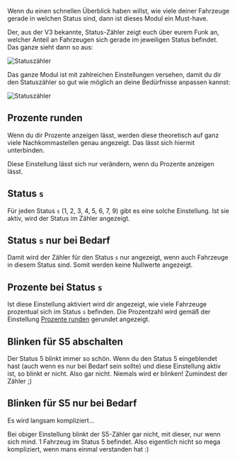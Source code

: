 Wenn du einen schnellen Überblick haben willst, wie viele deiner Fahrzeuge gerade in welchen Status sind,
dann ist dieses Modul ein Must-have.

Der, aus der V3 bekannte, Status-Zähler zeigt euch über eurem Funk an,
welcher Anteil an Fahrzeugen sich gerade im jeweiligen Status befindet.
Das ganze sieht dann so aus:

![Statuszähler](assets/de_DE/statuscounter.png)

Das ganze Modul ist mit zahlreichen Einstellungen versehen,
damit du dir den Statuszähler so gut wie möglich an deine Bedürfnisse anpassen kannst:

![Statuszähler](assets/de_DE/settings.png)

## Prozente runden

Wenn du dir Prozente anzeigen lässt, werden diese theoretisch auf ganz viele Nachkommastellen genau angezeigt.
Das lässt sich hiermit unterbinden.

Diese Einstellung lässt sich nur verändern, wenn du Prozente anzeigen lässt.

## Status `s`

Für jeden Status `s` (1, 2, 3, 4, 5, 6, 7, 9) gibt es eine solche Einstellung. Ist sie aktiv, wird der Status im Zähler angezeigt.

## Status `s` nur bei Bedarf

Damit wird der Zähler für den Status `s` nur angezeigt, wenn auch Fahrzeuge in diesem Status sind.
Somit werden keine Nullwerte angezeigt.

## Prozente bei Status `s`

Ist diese Einstellung aktiviert wird dir angezeigt, wie viele Fahrzeuge prozentual sich im Status `s` befinden.
Die Prozentzahl wird gemäß der Einstellung [Prozente runden](#prozente-runden) gerundet angezeigt.

## Blinken für S5 abschalten

Der Status 5 blinkt immer so schön. Wenn du den Status 5 eingeblendet hast (auch wenn es nur bei Bedarf sein sollte)
und diese Einstellung aktiv ist, so blinkt er nicht.
Also gar nicht.
Niemals wird er blinken!
Zumindest der Zähler ;)

## Blinken für S5 nur bei Bedarf

Es wird langsam kompliziert…

Bei obiger Einstellung blinkt der S5-Zähler gar nicht, mit dieser, nur wenn sich mind. 1 Fahrzeug im Status 5 befindet.
Also eigentlich nicht so mega kompliziert, wenn mans einmal verstanden hat :)
